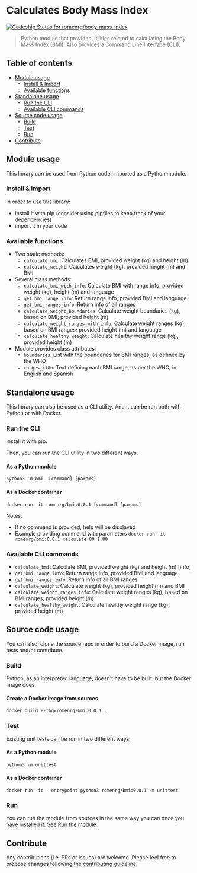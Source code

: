 # Calculates Body Mass Index
[![Codeship Status for romenrg/body-mass-index](https://app.codeship.com/projects/e0077cc0-7641-43c1-9cb1-1b41646a852d/status?branch=master)](https://app.codeship.com/projects/422578)
> Python module that provides utilities related to calculating the Body Mass Index (BMI). Also provides a Command Line Interface (CLI). 

## Table of contents

- [Module usage](#module-usage)
    - [Install & Import](#install--import)
    - [Available functions](#available-functions)
- [Standalone usage](#standalone-usage)
    - [Run the CLI](#run-the-cli)
    - [Available CLI commands](#available-cli-commands)
- [Source code usage](#module-usage)
    - [Build](#build)
    - [Test](#test)
    - [Run](#run)
- [Contribute](#contribute)

## Module usage

This library can be used from Python code, imported as a Python module.

### Install & Import

In order to use this library:
 * Install it with pip (consider using pipfiles to keep track of your dependencies)
 * import it in your code
 
### Available functions

* Two static methods:
    * `calculate_bmi`: Calculates BMI, provided weight (kg) and height (m)
    * `calculate_weight`: Calculates weight (kg), provided height (m) and BMI
* Several class methods:
    * `calculate_bmi_with_info`: Calculate BMI with range info, provided weight (kg), height (m) and language
    * `get_bmi_range_info`: Return range info, provided BMI and language
    * `get_bmi_ranges_info`: Return info of all ranges
    * `calculate_weight_boundaries`: Calculate weight boundaries (kg), based on BMI; provided height (m) 
    * `calculate_weight_ranges_with_info`: Calculate weight ranges (kg), based on BMI ranges; provided height (m) and language
    * `calculate_healthy_weight`: Calculate healthy weight range (kg), provided height (m)
* Module provides class attributes:
    * `boundaries`: List with the boundaries for BMI ranges, as defined by the WHO
    * `ranges_i18n`: Text defining each BMI range, as per the WHO, in English and Spanish
   

## Standalone usage

This library can also be used as a CLI utility. And it can be run both with Python or with Docker.

### Run the CLI

Install it with pip.

Then, you can run the CLI utility in two different ways.

#### As a Python module
`python3 -m bmi  [command] [params]`

#### As a Docker container
`docker run -it romenrg/bmi:0.0.1 [command] [params]`

Notes:
* If no command is provided, help will be displayed
* Example providing command with parameters `docker run -it romenrg/bmi:0.0.1 calculate 80 1.80`

### Available CLI commands

* `calculate_bmi`: Calculate BMI, provided weight (kg) and height (m) [info]
* `get_bmi_range_info`: Return range info, provided BMI and language
* `get_bmi_ranges_info`: Return info of all BMI ranges
* `calculate_weight`: Calculate weight (kg), provided height (m) and BMI
* `calculate_weight_ranges_info`: Calculate weight ranges (kg), based on BMI ranges; provided height (m)
* `calculate_healthy_weight`: Calculate healthy weight range (kg), provided height (m)


## Source code usage

You can also, clone the source repo in order to build a Docker image, run tests and/or contribute.

### Build

Python, as an interpreted language, doesn't have to be built, but the Docker image does.

#### Create a Docker image from sources
`docker build --tag=romenrg/bmi:0.0.1 .`

### Test

Existing unit tests can be run in two different ways.

#### As a Python module
`python3 -m unittest`

#### As a Docker container
`docker run -it --entrypoint python3 romenrg/bmi:0.0.1 -m unittest`

### Run

You can run the module from sources in the same way you can once you have installed it. See [Run the module](#run-the-module)


## Contribute

Any contributions (i.e. PRs or issues) are welcome. Please feel free to propose changes following [the contributing guideline](CONTRIBUTING.md).
